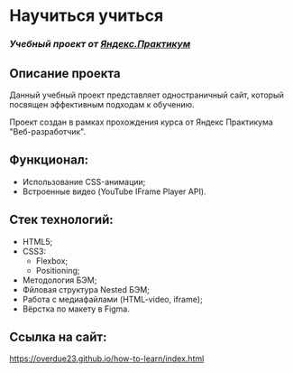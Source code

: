 # Научиться учиться
### *Учебный проект от [Яндекс.Практикум](https://practicum.yandex.ru/web/)*

## Описание проекта
Данный учебный проект представляет одностраничный сайт, который посвящен эффективным подходам к обучению.

Проект создан в рамках прохождения курса от Яндекс Практикума "Веб-разработчик".

## Функционал:
- Использование CSS-анимации;
- Встроенные видео (YouTube IFrame Player API).

## Стек технологий:
- HTML5;
- CSS3:
  - Flexbox;
  - Positioning;
- Методология БЭМ;
- Фйловая структура Nested БЭМ;
- Работа с медиафайлами (HTML-video, iframe);
- Вёрстка по макету в Figma.
## Ссылка на сайт: 
  https://overdue23.github.io/how-to-learn/index.html
 
